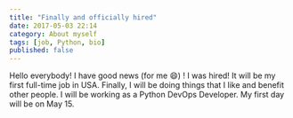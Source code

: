 ```yaml
---
title: "Finally and officially hired"
date: 2017-05-03 22:14
category: About myself
tags: [job, Python, bio]
published: false
---
```


Hello everybody!
I have good news (for me :smile:) !
I was hired! It will be my first full-time job in USA. Finally, I will be doing things that I like and benefit other people. I will be working as a Python DevOps Developer. My first day will be on May 15.
